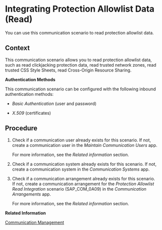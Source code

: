 <!-- loiod0489ef9f9344a86b33f79719e6de9a3 -->

# Integrating Protection Allowlist Data \(Read\)

You can use this communication scenario to read protection allowlist data.



<a name="loiod0489ef9f9344a86b33f79719e6de9a3__ProtectionAllowlist_Integration_context"/>

## Context

This communication scenario allows you to read protection allowlist data, such as read clickjacking protection data, read trusted network zones, read trusted CSS Style Sheets, read Cross-Origin Resource Sharing.

**Authentication Methods**

This communication scenario can be configured with the following inbound authentication methods:

-   *Basic Authentication* \(user and password\)

-   *X.509* \(certificates\)



<a name="loiod0489ef9f9344a86b33f79719e6de9a3__ProtectionAllowlist_steps"/>

## Procedure

1.  Check if a communication user already exists for this scenario. If not, create a communication user in the *Maintain Communication Users* app.

    For more information, see the *Related information* section.

2.  Check if a communication system already exists for this scenario. If not, create a communication system in the *Communication Systems* app.

3.  Check if a communication arrangement already exists for this scenario. If not, create a communication arrangement for the *Protection Allowlist Read Integration* scenario \(SAP\_COM\_0A09\) in the *Communication Arrangements* app.

    For more information, see the *Related information* section.


**Related Information**  


[Communication Management](../50-administration-and-ops/communication-management-2e84a10.md "The communication management apps allow you to integrate your system or solution with other systems to enable data exchange.")

